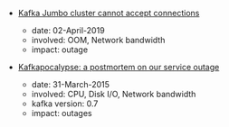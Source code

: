 
* [Kafka Jumbo cluster cannot accept connections](https://phabricator.wikimedia.org/T219842)
  * date: 02-April-2019
  * involved: OOM, Network bandwidth
  * impact: outage

* [Kafkapocalypse: a postmortem on our service outage](https://blog.parse.ly/post/1738/kafkapocalypse/)
    * date: 31-March-2015
    * involved: CPU, Disk I/O, Network bandwidth
    * kafka version: 0.7
    * impact: outages
